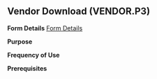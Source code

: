 ## Vendor Download (VENDOR.P3)
<PageHeader />

**Form Details**
[Form Details](../VENDOR-P3-1/README.md)

**Purpose**

**Frequency of Use**

**Prerequisites**

<badge text= "Version 8.10.57 " vertical="middle" />

<PageFooter />

